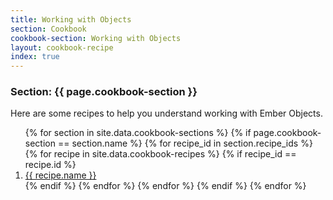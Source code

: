 ```yaml
---
title: Working with Objects
section: Cookbook
cookbook-section: Working with Objects
layout: cookbook-recipe
index: true
---
```

### <span class="section-label">Section:</span> {{ page.cookbook-section }}

Here are some recipes to help you understand working with Ember Objects.

<ol>
{% for section in site.data.cookbook-sections %}
  {% if page.cookbook-section == section.name %}
    {% for recipe_id in section.recipe_ids %}
      {% for recipe in site.data.cookbook-recipes %}
        {% if recipe_id == recipe.id %}
          <li><a href="/recipes/{{section.section-path}}/{{ recipe.recipe-file }}.html">{{ recipe.name }}</a></li>
        {% endif %}
      {% endfor %}
    {% endfor %}
  {% endif %}
{% endfor %}
</ol>
